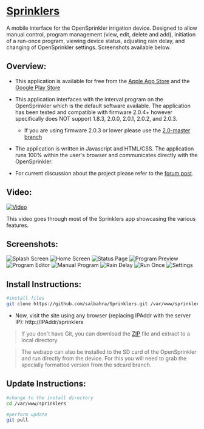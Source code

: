 [Sprinklers](http://salbahra.github.io/Sprinklers)
========================

A mobile interface for the OpenSprinkler irrigation device. Designed to allow manual control, program management (view, edit, delete and add), initiation of a run-once program, viewing device status, adjusting rain delay, and changing of OpenSprinkler settings. Screenshots available below.

Overview:
---------

+ This application is available for free from the [Apple App Store](https://itunes.apple.com/us/app/sprinklers/id830988967?ls=1&mt=8) and the [Google Play Store](https://play.google.com/store/apps/details?id=com.albahra.sprinklers)

+ This application interfaces with the interval program on the OpenSprinkler which is the default software available. The application has been tested and compatible with firmware 2.0.4+ however specifically does NOT support 1.8.3, 2.0.0, 2.0.1, 2.0.2, and 2.0.3.
  + If you are using firmware 2.0.3 or lower please use the [2.0-master branch](https://github.com/salbahra/Sprinklers/tree/2.0-master)

+ The application is written in Javascript and HTML/CSS. The application runs 100% within the user's browser and communicates directly with the OpenSprinkler.

+ For current discussion about the project please refer to the [forum post](http://rayshobby.net/phpBB3/viewtopic.php?f=2&t=154).

Video:
---------------
[![Video](https://img.youtube.com/vi/8SDlmIEdA40/hqdefault.jpg)](http://youtu.be/8SDlmIEdA40)

This video goes through most of the Sprinklers app showcasing the various features.

Screenshots:
------------

![Splash Screen](http://albahra.com/journal/wp-content/uploads/2013/07/startup-iphone5-retina-175x300.png) ![Home Screen](http://albahra.com/journal/wp-content/uploads/2014/03/home-169x300.png) ![Status Page](http://albahra.com/journal/wp-content/uploads/2014/02/iOS-Simulator-Screen-shot-Jan-26-2014-7.15.45-PM-169x300.png) ![Program Preview](http://albahra.com/journal/wp-content/uploads/2014/03/preview-169x300.png) ![Program Editor](http://albahra.com/journal/wp-content/uploads/2014/02/iOS-Simulator-Screen-shot-Jan-26-2014-7.24.09-PM-169x300.png) ![Manual Program](http://albahra.com/journal/wp-content/uploads/2014/02/iOS-Simulator-Screen-shot-Jan-26-2014-7.24.18-PM-169x300.png) ![Rain Delay](http://albahra.com/journal/wp-content/uploads/2014/03/raindelay-169x300.png) ![Run Once](http://albahra.com/journal/wp-content/uploads/2014/02/iOS-Simulator-Screen-shot-Jan-26-2014-7.24.54-PM-169x300.png) ![Settings](http://albahra.com/journal/wp-content/uploads/2014/03/settings-169x300.png)


Install Instructions:
---------------------

```sh
#install files
git clone https://github.com/salbahra/Sprinklers.git /var/www/sprinklers

```

+ Now, visit the site using any browser (replacing IPAddr with the server IP): http://IPAddr/sprinklers

> If you don't have Git, you can download the [ZIP](https://github.com/salbahra/Sprinklers/archive/master.zip) file and extract to a local directory.

> The webapp can also be installed to the SD card of the OpenSprinkler and run directly from the device. For this you will need to grab the specially formatted version from the sdcard branch.

Update Instructions:
--------------------

```sh
#change to the install directory
cd /var/www/sprinklers

#perform update
git pull
```
